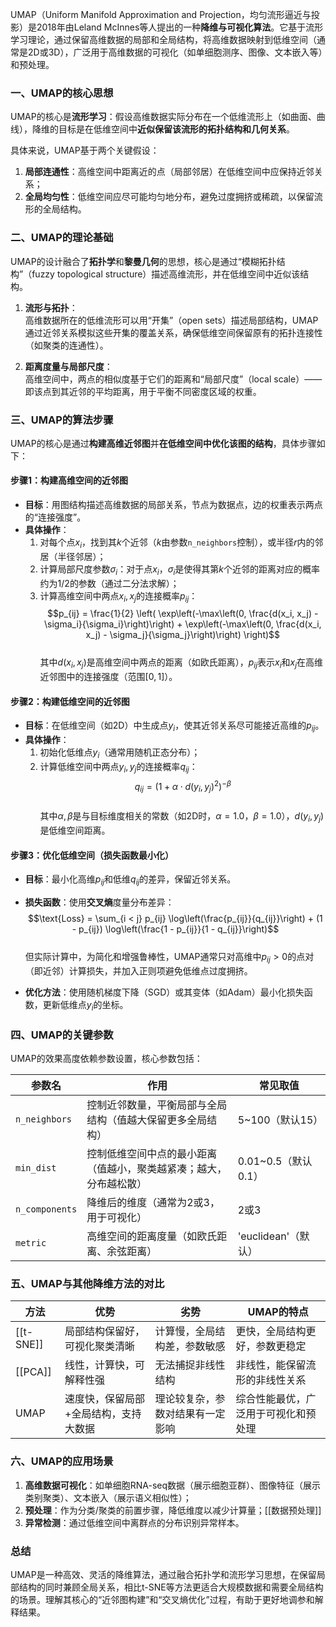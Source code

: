UMAP（Uniform Manifold Approximation and Projection，均匀流形逼近与投影）是2018年由Leland McInnes等人提出的一种**降维与可视化算法**。它基于流形学习理论，通过保留高维数据的局部和全局结构，将高维数据映射到低维空间（通常是2D或3D），广泛用于高维数据的可视化（如单细胞测序、图像、文本嵌入等）和预处理。


### 一、UMAP的核心思想
UMAP的核心是**流形学习**：假设高维数据实际分布在一个低维流形上（如曲面、曲线），降维的目标是在低维空间中**近似保留该流形的拓扑结构和几何关系**。

具体来说，UMAP基于两个关键假设：
1. **局部连通性**：高维空间中距离近的点（局部邻居）在低维空间中应保持近邻关系；
2. **全局均匀性**：低维空间应尽可能均匀地分布，避免过度拥挤或稀疏，以保留流形的全局结构。


### 二、UMAP的理论基础
UMAP的设计融合了**拓扑学**和**黎曼几何**的思想，核心是通过“模糊拓扑结构”（fuzzy topological structure）描述高维流形，并在低维空间中近似该结构。

1. **流形与拓扑**：  
   高维数据所在的低维流形可以用“开集”（open sets）描述局部结构，UMAP通过近邻关系模拟这些开集的覆盖关系，确保低维空间保留原有的拓扑连接性（如聚类的连通性）。

2. **距离度量与局部尺度**：  
   高维空间中，两点的相似度基于它们的距离和“局部尺度”（local scale）——即该点到其近邻的平均距离，用于平衡不同密度区域的权重。


### 三、UMAP的算法步骤
UMAP的核心是通过**构建高维近邻图**并**在低维空间中优化该图的结构**，具体步骤如下：


#### 步骤1：构建高维空间的近邻图
- **目标**：用图结构描述高维数据的局部关系，节点为数据点，边的权重表示两点的“连接强度”。
- **具体操作**：
  1. 对每个点$x_i$，找到其$k$个近邻（$k$由参数`n_neighbors`控制），或半径$r$内的邻居（半径邻居）；
  2. 计算局部尺度参数$\sigma_i$：对于点$x_i$，$\sigma_i$是使得其第$k$个近邻的距离对应的概率约为$1/2$的参数（通过二分法求解）；
  3. 计算高维空间中两点$x_i, x_j$的连接概率$p_{ij}$：  
     $$p_{ij} = \frac{1}{2} \left( \exp\left(-\max\left(0, \frac{d(x_i, x_j) - \sigma_i}{\sigma_i}\right)\right) + \exp\left(-\max\left(0, \frac{d(x_i, x_j) - \sigma_j}{\sigma_j}\right)\right) \right)$$  
     其中$d(x_i, x_j)$是高维空间中两点的距离（如欧氏距离），$p_{ij}$表示$x_i$和$x_j$在高维近邻图中的连接强度（范围$[0,1]$）。


#### 步骤2：构建低维空间的近邻图
- **目标**：在低维空间（如2D）中生成点$y_i$，使其近邻关系尽可能接近高维的$p_{ij}$。
- **具体操作**：
  1. 初始化低维点$y_i$（通常用随机正态分布）；
  2. 计算低维空间中两点$y_i, y_j$的连接概率$q_{ij}$：  
     $$q_{ij} = \left(1 + \alpha \cdot d(y_i, y_j)^2\right)^{-\beta}$$  
     其中$\alpha, \beta$是与目标维度相关的常数（如2D时，$\alpha=1.0$，$\beta=1.0$），$d(y_i, y_j)$是低维空间距离。


#### 步骤3：优化低维空间（损失函数最小化）
- **目标**：最小化高维$p_{ij}$和低维$q_{ij}$的差异，保留近邻关系。
- **损失函数**：使用**交叉熵**度量分布差异：  
  $$\text{Loss} = \sum_{i < j} p_{ij} \log\left(\frac{p_{ij}}{q_{ij}}\right) + (1 - p_{ij}) \log\left(\frac{1 - p_{ij}}{1 - q_{ij}}\right)$$  
  但实际计算中，为简化和增强鲁棒性，UMAP通常只对高维中$p_{ij} > 0$的点对（即近邻）计算损失，并加入正则项避免低维点过度拥挤。

- **优化方法**：使用随机梯度下降（SGD）或其变体（如Adam）最小化损失函数，更新低维点$y_i$的坐标。


### 四、UMAP的关键参数
UMAP的效果高度依赖参数设置，核心参数包括：

| 参数名         | 作用                                                                 | 常见取值       |
|----------------|----------------------------------------------------------------------|----------------|
| `n_neighbors`  | 控制近邻数量，平衡局部与全局结构（值越大保留更多全局结构）           | 5~100（默认15） |
| `min_dist`     | 控制低维空间中点的最小距离（值越小，聚类越紧凑；越大，分布越松散）   | 0.01~0.5（默认0.1） |
| `n_components` | 降维后的维度（通常为2或3，用于可视化）                               | 2或3           |
| `metric`       | 高维空间的距离度量（如欧氏距离、余弦距离）                           | 'euclidean'（默认） |


### 五、UMAP与其他降维方法的对比
| 方法        | 优势                  | 劣势               | UMAP的特点            |
| --------- | ------------------- | ---------------- | ------------------ |
| [[t-SNE]] | 局部结构保留好，可视化聚类清晰     | 计算慢，全局结构差，参数敏感   | 更快，全局结构更好，参数更稳定    |
| [[PCA]]   | 线性，计算快，可解释性强        | 无法捕捉非线性结构        | 非线性，能保留流形的非线性关系    |
| UMAP      | 速度快，保留局部+全局结构，支持大数据 | 理论较复杂，参数对结果有一定影响 | 综合性能最优，广泛用于可视化和预处理 |


### 六、UMAP的应用场景
1. **高维数据可视化**：如单细胞RNA-seq数据（展示细胞亚群）、图像特征（展示类别聚类）、文本嵌入（展示语义相似性）；
2. **预处理**：作为分类/聚类的前置步骤，降低维度以减少计算量；[[数据预处理]]
3. **异常检测**：通过低维空间中离群点的分布识别异常样本。


### 总结
UMAP是一种高效、灵活的降维算法，通过融合拓扑学和流形学习思想，在保留局部结构的同时兼顾全局关系，相比t-SNE等方法更适合大规模数据和需要全局结构的场景。理解其核心的“近邻图构建”和“交叉熵优化”过程，有助于更好地调参和解释结果。